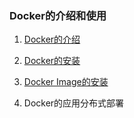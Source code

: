 ### Docker的介绍和使用

1. [Docker的介绍](/docker-intro.md)

2. [Docker的安装](/docker-install.md)

3. [Docker Image的安装](/docker-image-install.md)

4. Docker的应用分布式部署

   

